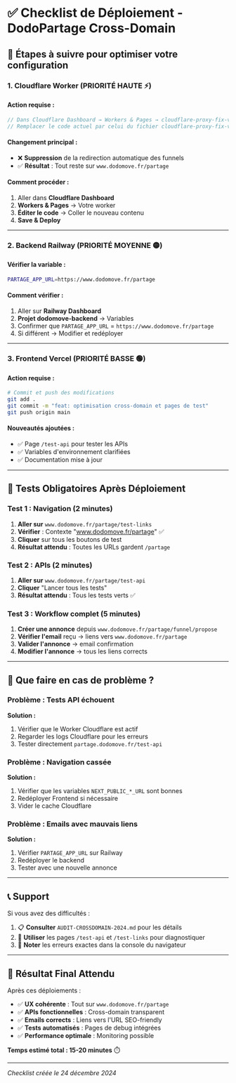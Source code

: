 # ✅ Checklist de Déploiement - DodoPartage Cross-Domain

## 🎯 Étapes à suivre pour optimiser votre configuration

### 1. **Cloudflare Worker** (PRIORITÉ HAUTE ⚡)

#### Action requise :
```javascript
// Dans Cloudflare Dashboard → Workers & Pages → cloudflare-proxy-fix-v2
// Remplacer le code actuel par celui du fichier cloudflare-proxy-fix-v2.js
```

#### Changement principal :
- ❌ **Suppression** de la redirection automatique des funnels
- ✅ **Résultat** : Tout reste sur `www.dodomove.fr/partage`

#### Comment procéder :
1. Aller dans **Cloudflare Dashboard**
2. **Workers & Pages** → Votre worker
3. **Éditer le code** → Coller le nouveau contenu
4. **Save & Deploy**

---

### 2. **Backend Railway** (PRIORITÉ MOYENNE 🟡)

#### Vérifier la variable :
```bash
PARTAGE_APP_URL=https://www.dodomove.fr/partage
```

#### Comment vérifier :
1. Aller sur **Railway Dashboard**
2. **Projet dodomove-backend** → Variables
3. Confirmer que `PARTAGE_APP_URL` = `https://www.dodomove.fr/partage`
4. Si différent → Modifier et redéployer

---

### 3. **Frontend Vercel** (PRIORITÉ BASSE 🟢)

#### Action requise :
```bash
# Commit et push des modifications
git add .
git commit -m "feat: optimisation cross-domain et pages de test"
git push origin main
```

#### Nouveautés ajoutées :
- ✅ Page `/test-api` pour tester les APIs
- ✅ Variables d'environnement clarifiées
- ✅ Documentation mise à jour

---

## 🧪 Tests Obligatoires Après Déploiement

### Test 1 : Navigation (2 minutes)
1. **Aller sur** `www.dodomove.fr/partage/test-links`
2. **Vérifier** : Contexte "www.dodomove.fr/partage" ✅
3. **Cliquer** sur tous les boutons de test
4. **Résultat attendu** : Toutes les URLs gardent `/partage`

### Test 2 : APIs (2 minutes)
1. **Aller sur** `www.dodomove.fr/partage/test-api`
2. **Cliquer** "Lancer tous les tests"
3. **Résultat attendu** : Tous les tests verts ✅

### Test 3 : Workflow complet (5 minutes)
1. **Créer une annonce** depuis `www.dodomove.fr/partage/funnel/propose`
2. **Vérifier l'email** reçu → liens vers `www.dodomove.fr/partage`
3. **Valider l'annonce** → email confirmation
4. **Modifier l'annonce** → tous les liens corrects

---

## 🚨 Que faire en cas de problème ?

### Problème : Tests API échouent
**Solution :**
1. Vérifier que le Worker Cloudflare est actif
2. Regarder les logs Cloudflare pour les erreurs
3. Tester directement `partage.dodomove.fr/test-api`

### Problème : Navigation cassée
**Solution :**
1. Vérifier que les variables `NEXT_PUBLIC_*_URL` sont bonnes
2. Redéployer Frontend si nécessaire
3. Vider le cache Cloudflare

### Problème : Emails avec mauvais liens
**Solution :**
1. Vérifier `PARTAGE_APP_URL` sur Railway
2. Redéployer le backend
3. Tester avec une nouvelle annonce

---

## 📞 Support

Si vous avez des difficultés :
1. 📋 **Consulter** `AUDIT-CROSSDOMAIN-2024.md` pour les détails
2. 🧪 **Utiliser** les pages `/test-api` et `/test-links` pour diagnostiquer
3. 📝 **Noter** les erreurs exactes dans la console du navigateur

---

## 🎉 Résultat Final Attendu

Après ces déploiements :
- ✅ **UX cohérente** : Tout sur `www.dodomove.fr/partage`
- ✅ **APIs fonctionnelles** : Cross-domain transparent
- ✅ **Emails corrects** : Liens vers l'URL SEO-friendly
- ✅ **Tests automatisés** : Pages de debug intégrées
- ✅ **Performance optimale** : Monitoring possible

**Temps estimé total : 15-20 minutes** ⏱️

---

*Checklist créée le 24 décembre 2024* 